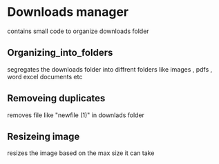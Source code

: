# Downloads manager
contains small code to organize downloads folder 
## Organizing_into_folders
segregates the downloads folder into diffrent folders like images ,  pdfs , word excel documents etc
## Removeing duplicates
removes file like "newfile (1)" in downlads folder 
## Resizeing image
resizes the image based on the max size it can take
